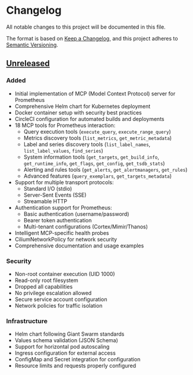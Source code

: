 # Changelog

All notable changes to this project will be documented in this file.

The format is based on [Keep a Changelog](https://keepachangelog.com/en/1.0.0/),
and this project adheres to [Semantic Versioning](https://semver.org/spec/v2.0.0.html).

## [Unreleased]

### Added

- Initial implementation of MCP (Model Context Protocol) server for Prometheus
- Comprehensive Helm chart for Kubernetes deployment
- Docker container setup with security best practices
- CircleCI configuration for automated builds and deployments
- 18 MCP tools for Prometheus interaction:
  - Query execution tools (`execute_query`, `execute_range_query`)
  - Metrics discovery tools (`list_metrics`, `get_metric_metadata`)
  - Label and series discovery tools (`list_label_names`, `list_label_values`, `find_series`)
  - System information tools (`get_targets`, `get_build_info`, `get_runtime_info`, `get_flags`, `get_config`, `get_tsdb_stats`)
  - Alerting and rules tools (`get_alerts`, `get_alertmanagers`, `get_rules`)
  - Advanced features (`query_exemplars`, `get_targets_metadata`)
- Support for multiple transport protocols:
  - Standard I/O (stdio)
  - Server-Sent Events (SSE)
  - Streamable HTTP
- Authentication support for Prometheus:
  - Basic authentication (username/password)
  - Bearer token authentication
  - Multi-tenant configurations (Cortex/Mimir/Thanos)
- Intelligent MCP-specific health probes
- CiliumNetworkPolicy for network security
- Comprehensive documentation and usage examples

### Security
- Non-root container execution (UID 1000)
- Read-only root filesystem
- Dropped all capabilities
- No privilege escalation allowed
- Secure service account configuration
- Network policies for traffic isolation

### Infrastructure
- Helm chart following Giant Swarm standards
- Values schema validation (JSON Schema)
- Support for horizontal pod autoscaling
- Ingress configuration for external access
- ConfigMap and Secret integration for configuration
- Resource limits and requests properly configured

[Unreleased]: https://github.com/giantswarm/mcp-prometheus/compare/v0.0.0...HEAD
